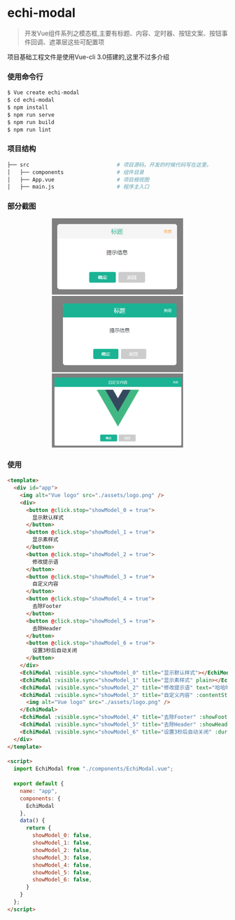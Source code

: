 # echi-modal

> 开发Vue组件系列之模态框,主要有标题、内容、定时器、按钮文案、按钮事件回调、遮罩层这些可配置项

项目基础工程文件是使用Vue-cli 3.0搭建的,这里不过多介绍

### 使用命令行
```bash
$ Vue create echi-modal
$ cd echi-modal
$ npm install
$ npm run serve
$ npm run build
$ npm run lint
```

### 项目结构
```bash
├── src                            # 项目源码。开发的时候代码写在这里。
│   ├── components                 # 组件目录
│   ├── App.vue                    # 项目根视图
│   ├── main.js                    # 程序主入口
```

### 部分截图

<div align="center">
    <img src="statics/default.png" width="300" alt="默认样式" />
    <img src="statics/plain.png" width="300" alt="素样式" />
    <img src="statics/define.png" width="300" alt="自定义样式" />
</div>

### 使用

```html
<template>
  <div id="app">
    <img alt="Vue logo" src="./assets/logo.png" />
    <div>
      <button @click.stop="showModel_0 = true">
        显示默认样式
      </button>
      <button @click.stop="showModel_1 = true">
        显示素样式
      </button>
      <button @click.stop="showModel_2 = true">
        修改提示语
      </button>
      <button @click.stop="showModel_3 = true">
        自定义内容
      </button>
      <button @click.stop="showModel_4 = true">
        去除Footer
      </button>
      <button @click.stop="showModel_5 = true">
        去除Header
      </button>
      <button @click.stop="showModel_6 = true">
        设置3秒后自动关闭
      </button>
    </div>
    <EchiModal :visible.sync="showModel_0" title="显示默认样式"></EchiModal>
    <EchiModal :visible.sync="showModel_1" title="显示素样式" plain></EchiModal>
    <EchiModal :visible.sync="showModel_2" title="修改提示语" text="哈哈哈哈哈,我把提示信息修改了"></EchiModal>
    <EchiModal :visible.sync="showModel_3" title="自定义内容" :contentStyle="{width: '600px'}">
      <img alt="Vue logo" src="./assets/logo.png" />
    </EchiModal>
    <EchiModal :visible.sync="showModel_4" title="去除Footer" :showFooter="false"></EchiModal>
    <EchiModal :visible.sync="showModel_5" title="去除Header" :showHeader="false"></EchiModal>
    <EchiModal :visible.sync="showModel_6" title="设置3秒后自动关闭" :duration="3"></EchiModal>
  </div>
</template>

<script>
  import EchiModal from "./components/EchiModal.vue";

  export default {
    name: "app",
    components: {
      EchiModal
    },
    data() {
      return {
        showModel_0: false,
        showModel_1: false,
        showModel_2: false,
        showModel_3: false,
        showModel_4: false,
        showModel_5: false,
        showModel_6: false,
      }
    }
  };
</script>
```